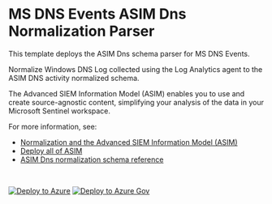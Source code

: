 # MS DNS Events ASIM Dns Normalization Parser

This template deploys the ASIM Dns schema parser for MS DNS Events.

Normalize Windows DNS Log collected using the Log Analytics agent to the ASIM DNS activity normalized schema.


The Advanced SIEM Information Model (ASIM) enables you to use and create source-agnostic content, simplifying your analysis of the data in your Microsoft Sentinel workspace.

For more information, see:

- [Normalization and the Advanced SIEM Information Model (ASIM)](https://aka.ms/AboutASIM)
- [Deploy all of ASIM](https://aka.ms/DeployASIM)
- [ASIM Dns normalization schema reference](https://aka.ms/ASimDnsDoc)

<br>

[![Deploy to Azure](https://aka.ms/deploytoazurebutton)](https://portal.azure.com/#create/Microsoft.Template/uri/https%3A%2F%2Fraw.githubusercontent.com%2FAzure%2FAzure-Sentinel%2Fyf%2Frearrangement2%2FParsers%2FASimDns%2FARM%2FASimDnsMicrosoftOMS%2FASimDnsMicrosoftOMS.json) [![Deploy to Azure Gov](https://aka.ms/deploytoazuregovbutton)](https://portal.azure.us/#create/Microsoft.Template/uri/https%3A%2F%2Fraw.githubusercontent.com%2FAzure%2FAzure-Sentinel%2Fyf%2Frearrangement2%2FParsers%2FASimDns%2FARM%2FASimDnsMicrosoftOMS%2FASimDnsMicrosoftOMS.json)
